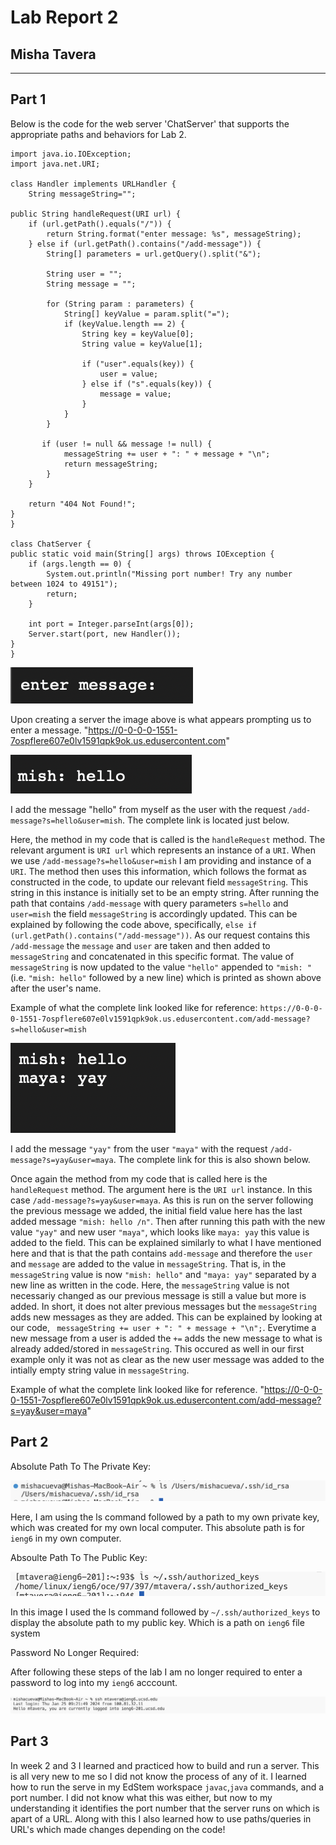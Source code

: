 # Lab Report 2 
## Misha Tavera
---

## Part 1

Below is the code for the web server 'ChatServer' that supports the appropriate paths and behaviors for Lab 2. 

    import java.io.IOException;
    import java.net.URI;

    class Handler implements URLHandler {
        String messageString="";

    public String handleRequest(URI url) {
        if (url.getPath().equals("/")) {
            return String.format("enter message: %s", messageString);
        } else if (url.getPath().contains("/add-message")) {
            String[] parameters = url.getQuery().split("&");

            String user = "";
            String message = "";

            for (String param : parameters) {
                String[] keyValue = param.split("=");
                if (keyValue.length == 2) {
                    String key = keyValue[0];
                    String value = keyValue[1];

                    if ("user".equals(key)) {
                        user = value;
                    } else if ("s".equals(key)) {
                        message = value;
                    }
                }
            }

           if (user != null && message != null) {
                messageString += user + ": " + message + "\n";
                return messageString;
            }
        }

        return "404 Not Found!";
    }
    }

    class ChatServer {
    public static void main(String[] args) throws IOException {
        if (args.length == 0) {
            System.out.println("Missing port number! Try any number between 1024 to 49151");
            return;
        }

        int port = Integer.parseInt(args[0]);
        Server.start(port, new Handler());
    }
    }


![Image](image1LR2.png)

Upon creating a server the image above is what appears prompting us to enter a message. 
"https://0-0-0-0-1551-7ospflere607e0lv1591qpk9ok.us.edusercontent.com"

![Image](image2LR2.png)

I add the message "hello" from myself as the user with the request `/add-message?s=hello&user=mish`. The complete link is located just below. 

Here, the method in my code that is called is the `handleRequest` method. The relevant argument is `URI url` which represents an instance of a `URI`. When we use `/add-message?s=hello&user=mish` I am providing and instance of a `URI`. The method then uses this information, which follows the format as constructed in the code, to update our relevant field `messageString`. This string in this instance is initially set to be an empty string. After running the path that contains `/add-message` with query parameters `s=hello` and `user=mish` the field `messageString` is accordingly updated. This can be explained by following the code above, specifically, `else if (url.getPath().contains("/add-message"))`. As our request contains this `/add-message` the `message` and `user` are taken and then added to `messageString` and concatenated in this specific format. The value of `messageString` is now updated to the value `"hello"` appended to `"mish: "` (i.e. `"mish: hello"` followed by a new line) which is printed as shown above after the user's name. 

Example of what the complete link looked like for reference: 
`https://0-0-0-0-1551-7ospflere607e0lv1591qpk9ok.us.edusercontent.com/add-message?s=hello&user=mish`

![Image](image3LR2.png)

I add the message `"yay"` from the user `"maya"` with the request `/add-message?s=yay&user=maya`. The complete link for this is also shown below.

Once again the method from my code that is called here is the `handleRequest` method. The argument here is the `URI url` instance. In this case `/add-message?s=yay&user=maya`. As this is run on the server following the previous message we added, the initial field value here has the last added message `"mish: hello /n"`. Then after running this path with the new value `"yay"` and new user `"maya"`, which looks like `maya: yay` this value is added to the field. This can be explained similarly to what I have mentioned here and that is that the path contains `add-message` and therefore the `user` and `message` are added to the value in `messageString`. That is, in the `messageString` value is now `"mish: hello"` and `"maya: yay"` separated by a new line as written in the code. Here, the `messageString` value is not necessariy changed as our previous message is still a value but more is added. In short, it does not alter previous messages but the `messageString` adds new messages as they are added. This can be explained by looking at our code, ` messageString += user + ": " + message + "\n";`. Everytime a new message from a user is added the `+=` adds the new message to what is already added/stored in `messageString`. This occured as well in our first example only it was not as clear as the new user message was added to the intially empty string value in `messageString`.

Example of what the complete link looked like for reference. 
"https://0-0-0-0-1551-7ospflere607e0lv1591qpk9ok.us.edusercontent.com/add-message?s=yay&user=maya"

## Part 2

Absolute Path To The Private Key:

![Image](PrivateKey.png)

Here, I am using the ls command followed by a path to my own private key, which was created for my own local computer. This absolute path is for `ieng6` in my own computer. 

Absoulte Path To The Public Key:

![Image](PublicKey.png)

In this image I used the ls command followed by `~/.ssh/authorized_keys` to display the absolute path to my public key. Which is a path on `ieng6` file system 

Password No Longer Required:

After following these steps of the lab I am no longer required to enter a password to log into my `ieng6` acccount. 

![Image](nopassword.png)

## Part 3 

In week 2 and 3 I learned and practiced how to build and run a server. This is all very new to me so I did not know the process of any of it. I learned how to run the serve in my EdStem workspace `javac`,`java` commands, and a port number. I did not know what this was either, but now to my understanding it identifies the port number that the server runs on which is apart of a URL. Along with this I also learned how to use paths/queries in URL's which made changes depending on the code!
